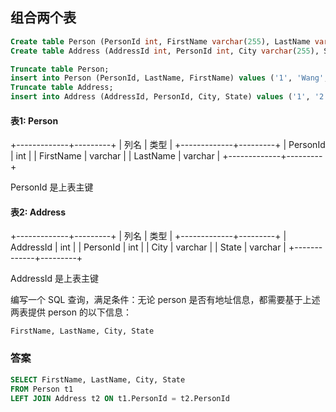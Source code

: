 ## 组合两个表

```sql
Create table Person (PersonId int, FirstName varchar(255), LastName varchar(255));
Create table Address (AddressId int, PersonId int, City varchar(255), State varchar(255));

Truncate table Person;
insert into Person (PersonId, LastName, FirstName) values ('1', 'Wang', 'Allen');
Truncate table Address;
insert into Address (AddressId, PersonId, City, State) values ('1', '2', 'New York City', 'New York');
```

#### 表1: Person

+-------------+---------+
| 列名         | 类型     |
+-------------+---------+
| PersonId    | int     |
| FirstName   | varchar |
| LastName    | varchar |
+-------------+---------+

PersonId 是上表主键

#### 表2: Address

+-------------+---------+
| 列名         | 类型    |
+-------------+---------+
| AddressId   | int     |
| PersonId    | int     |
| City        | varchar |
| State       | varchar |
+-------------+---------+

AddressId 是上表主键

编写一个 SQL 查询，满足条件：无论 person 是否有地址信息，都需要基于上述两表提供 person 的以下信息：

```
FirstName, LastName, City, State
```

### 答案

```sql
SELECT FirstName, LastName, City, State
FROM Person t1
LEFT JOIN Address t2 ON t1.PersonId = t2.PersonId
```